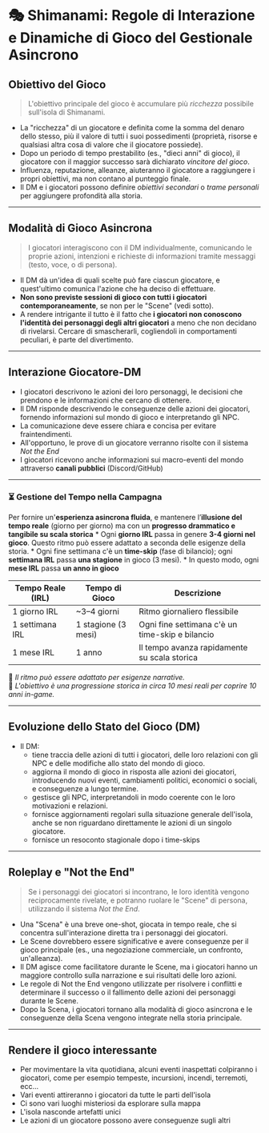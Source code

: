 
# 🎭 Shimanami: Regole di Interazione e Dinamiche di Gioco del Gestionale Asincrono


##   Obiettivo del Gioco

> L'obiettivo principale del gioco è accumulare più *ricchezza* possibile sull'isola di Shimanami.

* La "ricchezza" di un giocatore e definita come la somma del denaro dello stesso, più il valore di tutti i suoi possedimenti (proprietà, risorse e qualsiasi altra cosa di valore che il giocatore possiede).
* Dopo un periodo di tempo prestabilito (es., "dieci anni" di gioco), il giocatore con il maggior successo sarà dichiarato *vincitore del gioco*.
* Influenza, reputazione, alleanze, aiuteranno il giocatore a raggiungere i propri obiettivi, ma non contano al punteggio finale.
* Il DM e i giocatori possono definire *obiettivi secondari* o *trame personali* per aggiungere profondità alla storia.


---

##   Modalità di Gioco Asincrona

> I giocatori interagiscono con il DM individualmente, comunicando le proprie azioni, intenzioni e richieste di informazioni tramite messaggi (testo, voce, o di persona).

* Il DM dà un'idea di quali scelte può fare ciascun giocatore, e quest'ultimo comunica l'azione che ha deciso di effettuare.
* **Non sono previste sessioni di gioco con tutti i giocatori contemporaneamente**, se non per le "Scene" (vedi sotto).
* A rendere intrigante il tutto è il fatto che **i giocatori non conoscono l'identità dei personaggi degli altri giocatori** a meno che non decidano di rivelarsi. Cercare di smascherarli, cogliendoli in comportamenti peculiari, è parte del divertimento.


---

##   Interazione Giocatore-DM

* I giocatori descrivono le azioni dei loro personaggi, le decisioni che prendono e le informazioni che cercano di ottenere.
* Il DM risponde descrivendo le conseguenze delle azioni dei giocatori, fornendo informazioni sul mondo di gioco e interpretando gli NPC.
* La comunicazione deve essere chiara e concisa per evitare fraintendimenti.
* All'opportuno, le prove di un giocatore verranno risolte con il sistema *Not the End*
* I giocatori ricevono anche informazioni sui macro-eventi del mondo attraverso **canali pubblici** (Discord/GitHub)


---

### ⏳ Gestione del Tempo nella Campagna

Per fornire un'**esperienza asincrona fluida**, e mantenere l’**illusione del tempo reale** (giorno per giorno) ma con un **progresso drammatico e tangibile su scala storica**
	* Ogni **giorno IRL** passa in genere **3-4 giorni nel gioco**. Questo ritmo può essere adattato a seconda delle esigenze della storia.
	* Ogni fine settimana c'è un **time-skip** (fase di bilancio); ogni **settimana IRL** passa **una stagione** in gioco (3 mesi).
	* In questo modo, ogni **mese IRL** passa **un anno in gioco**

| Tempo Reale (IRL) | Tempo di Gioco      | Descrizione                                     |
| ----------------- | ------------------- | ----------------------------------------------- |
| 1 giorno IRL      | ~3–4 giorni         | Ritmo giornaliero flessibile                    |
| 1 settimana IRL   | 1 stagione (3 mesi) | Ogni fine settimana c'è un time-skip e bilancio |
| 1 mese IRL        | 1 anno              | Il tempo avanza rapidamente su scala storica    |

🔹 *Il ritmo può essere adattato per esigenze narrative.*  
🔹 *L'obiettivo è una progressione storica in circa 10 mesi reali per coprire 10 anni in-game.*


---

##   Evoluzione dello Stato del Gioco (DM)

* Il DM: 
	* tiene traccia delle azioni di tutti i giocatori, delle loro relazioni con gli NPC e delle modifiche allo stato del mondo di gioco.
	* aggiorna il mondo di gioco in risposta alle azioni dei giocatori, introducendo nuovi eventi, cambiamenti politici, economici o sociali, e conseguenze a lungo termine.
	* gestisce gli NPC, interpretandoli in modo coerente con le loro motivazioni e relazioni.
	* fornisce aggiornamenti regolari sulla situazione generale dell'isola, anche se non riguardano direttamente le azioni di un singolo giocatore.
	* fornisce un resoconto stagionale dopo i time-skips


---

##   Roleplay e "Not the End"

> Se i personaggi dei giocatori si incontrano, le loro identità vengono reciprocamente rivelate, e potranno ruolare le "Scene" di persona, utilizzando il sistema *Not the End*.

* Una "Scena" è una breve one-shot, giocata in tempo reale, che si concentra sull'interazione diretta tra i personaggi dei giocatori.
* Le Scene dovrebbero essere significative e avere conseguenze per il gioco principale (es., una negoziazione commerciale, un confronto, un'alleanza).
* Il DM agisce come facilitatore durante le Scene, ma i giocatori hanno un maggiore controllo sulla narrazione e sui risultati delle loro azioni.
* Le regole di Not the End vengono utilizzate per risolvere i conflitti e determinare il successo o il fallimento delle azioni dei personaggi durante le Scene.
* Dopo la Scena, i giocatori tornano alla modalità di gioco asincrona e le conseguenze della Scena vengono integrate nella storia principale.


---

## Rendere il gioco interessante

* Per movimentare la vita quotidiana, alcuni eventi inaspettati colpiranno i giocatori, come per esempio tempeste, incursioni, incendi, terremoti, ecc...
* Vari eventi attireranno i giocatori da tutte le parti dell'isola 
* Ci sono vari luoghi misteriosi da esplorare sulla mappa
* L'isola nasconde artefatti unici
* Le azioni di un giocatore possono avere conseguenze sugli altri
